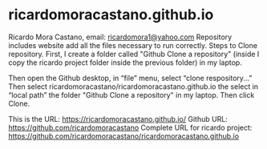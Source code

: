 # ricardomoracastano.github.io
Ricardo Mora Castano, email: ricardomora1@yahoo.com
Repository includes website add all the files necessary to run correctly. 
Steps to Clone repository. First, I create a folder called "Github Clone a repository" (inside I copy the ricardo project folder inside the previous folder) in my laptop.

Then open the Github desktop, in “file” menu, select “clone respository...”
Then select
ricardomoracastano/ricardomoracastano.github.io
the select in “local path” the folder "Github Clone a repository" in my laptop.
Then click Clone.

This is the URL:
https://ricardomoracastano.github.io/
Github URL:
https://github.com/ricardomoracastano
Complete URL for ricardo project:
https://github.com/ricardomoracastano/ricardomoracastano.github.io
